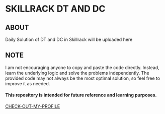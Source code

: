 
# SKILLRACK DT AND DC




## ABOUT
Daily Solution of DT and DC in Skillrack will be uploaded here

## NOTE
I am not encouraging anyone to copy and paste the code directly. Instead, learn the underlying logic and solve the problems independently. The provided code may not always be the most optimal solution, so feel free to improve it as needed.

#### This repository is intended for future reference and learning purposes. 

[CHECK-OUT-MY-PROFILE](https://www.skillrack.com/faces/resume.xhtml?id=447677&key=e4a8bcc5d9c0a184b8db7c6028b87e503f2999e1)
